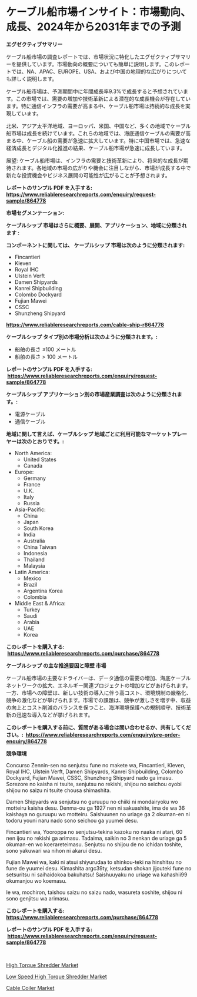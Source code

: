 <p><h1>ケーブル船市場インサイト：市場動向、成長、2024年から2031年までの予測</h1></p><p><strong>エグゼクティブサマリー</strong></p>
<p><p>ケーブル船市場の調査レポートでは、市場状況に特化したエグゼクティブサマリーを提供しています。市場動向の概要についても簡単に説明します。このレポートでは、NA、APAC、EUROPE、USA、および中国の地理的な広がりについても詳しく説明します。</p><p>ケーブル船市場は、予測期間中に年間成長率9.3%で成長すると予想されています。この市場では、需要の増加や技術革新による潜在的な成長機会が存在しています。特に通信インフラの需要が高まる中、ケーブル船市場は持続的な成長を実現しています。</p><p>北米、アジア太平洋地域、ヨーロッパ、米国、中国など、多くの地域でケーブル船市場は成長を続けています。これらの地域では、海底通信ケーブルの需要が高まる中、ケーブル船の需要が急速に拡大しています。特に中国市場では、急速な経済成長とデジタル化推進の結果、ケーブル船市場が急速に成長しています。</p><p>展望: ケーブル船市場は、インフラの需要と技術革新により、将来的な成長が期待されます。各地域の市場の広がりや機会に注目しながら、市場が成長する中で新たな投資機会やビジネス展開の可能性が広がることが予想されます。</p></p>
<p><strong>レポートのサンプル PDF を入手する: <a href="https://www.reliableresearchreports.com/enquiry/request-sample/864778">https://www.reliableresearchreports.com/enquiry/request-sample/864778</a></strong></p>
<p><strong>市場セグメンテーション:</strong></p>
<p><strong> ケーブルシップ 市場はさらに概要、展開、アプリケーション、地域に分類されます :</strong></p>
<p><strong>コンポーネントに関しては、 ケーブルシップ 市場は次のように分類されます: &nbsp;</strong></p>
<p><ul><li>Fincantieri</li><li>Kleven</li><li>Royal IHC</li><li>Ulstein Verft</li><li>Damen Shipyards</li><li>Kanrei Shipbuilding</li><li>Colombo Dockyard</li><li>Fujian Mawei</li><li>CSSC</li><li>Shunzheng Shipyard</li></ul></p>
<p><strong><a href="https://www.reliableresearchreports.com/cable-ship-r864778">https://www.reliableresearchreports.com/cable-ship-r864778</a></strong></p>
<p><strong> ケーブルシップ タイプ別の市場分析は次のように分類されます。:</strong></p>
<p><ul><li>船舶の長さ ≤100 メートル</li><li>船舶の長さ > 100 メートル</li></ul></p>
<p><strong>レポートのサンプル PDF を入手する: &nbsp;<a href="https://www.reliableresearchreports.com/enquiry/request-sample/864778">https://www.reliableresearchreports.com/enquiry/request-sample/864778</a></strong></p>
<p><strong> ケーブルシップ アプリケーション別の市場産業調査は次のように分類されます。:</strong></p>
<p><ul><li>電源ケーブル</li><li>通信ケーブル</li></ul></p>
<p><strong>地域に関して言えば、ケーブルシップ 地域ごとに利用可能なマーケットプレーヤーは次のとおりです。:</strong></p>
<p><ul>
    <li>
        North America:
        <ul>
            <li>United States</li>
            <li>Canada</li>
        </ul>
    </li>
    <li>
        Europe:
        <ul>
            <li>Germany</li>
            <li>France</li>
            <li>U.K.</li>
            <li>Italy</li>
            <li>Russia</li>
        </ul>
    </li>
    <li>
        Asia-Pacific:
        <ul>
            <li>China</li>
            <li>Japan</li>
            <li>South Korea</li>
            <li>India</li>
            <li>Australia</li>
            <li>China Taiwan</li>
            <li>Indonesia</li>
            <li>Thailand</li>
            <li>Malaysia</li>
        </ul>
    </li>
    <li>
        Latin America:
        <ul>
            <li>Mexico</li>
            <li>Brazil</li>
            <li>Argentina Korea</li>
            <li>Colombia</li>
        </ul>
    </li>
    <li>
        Middle East & Africa:
        <ul>
            <li>Turkey</li>
            <li>Saudi</li>
            <li>Arabia</li>
            <li>UAE</li>
            <li>Korea</li>
        </ul>
    </li>
    </ul></p>
<p><strong>このレポートを購入する: &nbsp;<a href="https://www.reliableresearchreports.com/purchase/864778">https://www.reliableresearchreports.com/purchase/864778</a></strong></p>
<p><strong>ケーブルシップ の主な推進要因と障壁 市場</strong></p>
<p><p>ケーブル船市場の主要なドライバーは、データ通信の需要の増加、海底ケーブルネットワークの拡大、エネルギー関連プロジェクトの増加などがあげられます。一方、市場への障壁は、新しい技術の導入に伴う高コスト、環境規制の厳格化、競争の激化などが挙げられます。市場での課題は、競争が激しさを増す中、収益の向上とコスト削減のバランスを保つこと、海洋環境保護への規制順守、技術革新の迅速な導入などが挙げられます。</p></p>
<p><strong>このレポートを購入する前に、質問がある場合は問い合わせるか、共有してください。:&nbsp; <a href="https://www.reliableresearchreports.com/enquiry/pre-order-enquiry/864778">https://www.reliableresearchreports.com/enquiry/pre-order-enquiry/864778</a></strong></p>
<p><strong>競争環境</strong></p>
<p><p>Concurso Zennin-sen no senjutsu fune no makete wa, Fincantieri, Kleven, Royal IHC, Ulstein Verft, Damen Shipyards, Kanrei Shipbuilding, Colombo Dockyard, Fujian Mawei, CSSC, Shunzheng Shipyard nado ga imasu. Sorezore no kaisha ni tsuite, senjutsu no rekishi, shijou no seichou oyobi shijou no saizu ni tsuite chousa shimashita. </p><p>Damen Shipyards wa senjutsu no guruupu no chiiki ni mondairyoku wo motteiru kaisha desu. Denma-ou ga 1927 nen ni sakuashite, ima de wa 36 kaishaya no guruupu wo motteiru. Saishuunen no uriage ga 2 okuman-en ni todoru youni naru nado sono seichou ga yuumei desu.</p><p>Fincantieri wa, Yooroppa no senjutsu-tekina kazoku no naaka ni atari, 60 nen ijou no rekishi ga arimasu. Tadaima, saikin no 3 nenkan de uriage ga 5 okuman-en wo koerareteimasu. Senjutsu no shijou de no ichidan toshite, sono yakuwari wa nihon ni akarui desu.</p><p>Fujian Mawei wa, kaki ni atsui shiyurudaa to shinkou-teki na hinshitsu no fune de yuumei desu. Kimashita argc39ty, ketsudan shokan jijouteki fune no setsuritsu ni saihaidokoa bakuhatsu! Saishuuyaku no uriage wa kahashii99 okumanjou wo koemasu.</p><p>Ie wa, mochiron, taishou saizu no saizu nado, wasureta soshite, shijou ni sono genjitsu wa arimasu.</p></p>
<p><strong>このレポートを購入する: &nbsp; <a href="https://www.reliableresearchreports.com/purchase/864778">https://www.reliableresearchreports.com/purchase/864778</a></strong></p>
<p><strong>レポートのサンプル PDF を入手する: &nbsp;<a href="https://www.reliableresearchreports.com/enquiry/request-sample/864778">https://www.reliableresearchreports.com/enquiry/request-sample/864778</a></strong><strong></strong></p>
<p>&nbsp;</p>
<p><p><a href="https://github.com/Hazelklievgspy6vdcsmu106w/Market-Research-Report-List-2/blob/main/high-torque-shredder-market.md">High Torque Shredder Market</a></p><p><a href="https://github.com/ChiragRp1/Market-Research-Report-List-4/blob/main/low-speed-high-torque-shredder-market.md">Low Speed High Torque Shredder Market</a></p><p><a href="https://github.com/abdelrhmankishk22/Market-Research-Report-List-4/blob/main/cable-coiler-market.md">Cable Coiler Market</a></p></p>